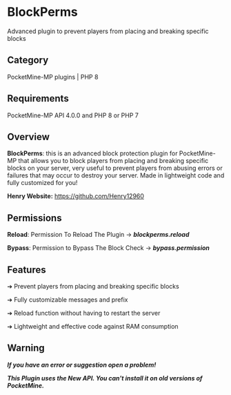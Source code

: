 # BlockPerms
Advanced plugin to prevent players from placing and breaking specific blocks

## Category

PocketMine-MP plugins | PHP 8

## Requirements

PocketMine-MP API 4.0.0 and PHP 8 or PHP 7

## Overview

**BlockPerms**: this is an advanced block protection plugin for PocketMine-MP that allows you to block players from placing and breaking specific blocks on your server, very useful to prevent players from abusing errors or failures that may occur to destroy your server. Made in lightweight code and fully customized for you!

**Henry Website:** https://github.com/Henry12960

## Permissions

**Reload**: Permission To Reload The Plugin -> ***blockperms.reload***

**Bypass**: Permission to Bypass The Block Check -> ***bypass.permission***

## Features

➔ Prevent players from placing and breaking specific blocks

➔ Fully customizable messages and prefix

➔ Reload function without having to restart the server

➔ Lightweight and effective code against RAM consumption

## Warning

***If you have an error or suggestion open a problem!***

***This Plugin uses the New API. You can't install it on old versions of PocketMine.***
